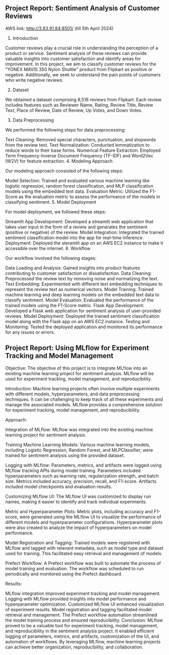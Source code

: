 

## Project Report: Sentiment Analysis of Customer Reviews

AWS link: http://3.83.91.84:8501/ (till 5th April 2024)

1. Introduction

Customer reviews play a crucial role in understanding the perception of a product or service. Sentiment analysis of these reviews can provide valuable insights into customer satisfaction and identify areas for improvement. In this project, we aim to classify customer reviews for the "YONEX MAVIS 350 Nylon Shuttle" product from Flipkart as positive or negative. Additionally, we seek to understand the pain points of customers who write negative reviews.

2. Dataset

We obtained a dataset comprising 8,518 reviews from Flipkart. Each review includes features such as Reviewer Name, Rating, Review Title, Review Text, Place of Review, Date of Review, Up Votes, and Down Votes.

3. Data Preprocessing

We performed the following steps for data preprocessing:

Text Cleaning: Removed special characters, punctuation, and stopwords from the review text.
Text Normalization: Conducted lemmatization to reduce words to their base forms.
Numerical Feature Extraction: Employed Term Frequency-Inverse Document Frequency (TF-IDF) and Word2Vec (W2V) for feature extraction.
4. Modeling Approach

Our modeling approach consisted of the following steps:

Model Selection: Trained and evaluated various machine learning like logistic regression, random forest classification, and MLP classification models using the embedded text data.
Evaluation Metric: Utilized the F1-Score as the evaluation metric to assess the performance of the models in classifying sentiment.
5. Model Deployment

For model deployment, we followed these steps:

Streamlit App Development: Developed a streamlit web application that takes user input in the form of a review and generates the sentiment (positive or negative) of the review.
Model Integration: Integrated the trained sentiment classification model into the app for real-time inference.
Deployment: Deployed the steramlit app on an AWS EC2 instance to make it accessible over the internet.
6. Workflow

Our workflow involved the following stages:

Data Loading and Analysis: Gained insights into product features contributing to customer satisfaction or dissatisfaction.
Data Cleaning: Preprocessed the review text by removing noise and normalizing the text.
Text Embedding: Experimented with different text embedding techniques to represent the review text as numerical vectors.
Model Training: Trained machine learning and deep learning models on the embedded text data to classify sentiment.
Model Evaluation: Evaluated the performance of the trained models using the F1-Score metric.
Flask App Development: Developed a Flask web application for sentiment analysis of user-provided reviews.
Model Deployment: Deployed the trained sentiment classification model along with the Flask app on an AWS EC2 instance.
Testing and Monitoring: Tested the deployed application and monitored its performance for any issues or errors.

## Project Report: Using MLflow for Experiment Tracking and Model Management

Objective:
The objective of this project is to integrate MLflow into an existing machine learning project for sentiment analysis. MLflow will be used for experiment tracking, model management, and reproducibility.

Introduction:
Machine learning projects often involve multiple experiments with different models, hyperparameters, and data preprocessing techniques. It can be challenging to keep track of all these experiments and manage the associated models. MLflow provides a comprehensive solution for experiment tracking, model management, and reproducibility.

Approach:

Integration of MLflow: MLflow was integrated into the existing machine learning project for sentiment analysis.

Training Machine Learning Models: Various machine learning models, including Logistic Regression, Random Forest, and MLPClassifier, were trained for sentiment analysis using the provided dataset.

Logging with MLflow: Parameters, metrics, and artifacts were logged using MLflow tracking APIs during model training. Parameters included hyperparameters such as learning rate, regularization strength, and batch size. Metrics included accuracy, precision, recall, and F1-score. Artifacts included model checkpoints and evaluation results.

Customizing MLflow UI: The MLflow UI was customized to display run names, making it easier to identify and track individual experiments.

Metric and Hyperparameter Plots: Metric plots, including accuracy and F1-score, were generated using the MLflow UI to visualize the performance of different models and hyperparameter configurations. Hyperparameter plots were also created to analyze the impact of hyperparameters on model performance.

Model Registration and Tagging: Trained models were registered with MLflow and tagged with relevant metadata, such as model type and dataset used for training. This facilitated easy retrieval and management of models.

Prefect Workflow: A Prefect workflow was built to automate the process of model training and evaluation. The workflow was scheduled to run periodically and monitored using the Prefect dashboard.

Results:

MLflow integration improved experiment tracking and model management.
Logging with MLflow provided insights into model performance and hyperparameter optimization.
Customized MLflow UI enhanced visualization of experiment results.
Model registration and tagging facilitated model retrieval and management.
The Prefect workflow automation streamlined the model training process and ensured reproducibility.
Conclusion:
MLflow proved to be a valuable tool for experiment tracking, model management, and reproducibility in the sentiment analysis project. It enabled efficient logging of parameters, metrics, and artifacts, customization of the UI, and automation of workflows. By leveraging MLflow, machine learning projects can achieve better organization, reproducibility, and collaboration.
